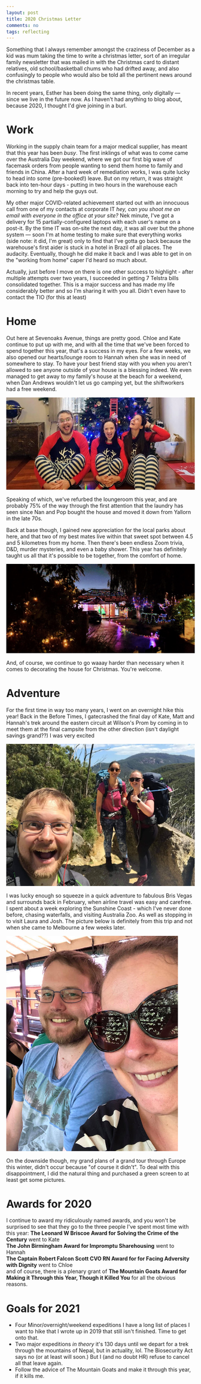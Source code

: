 ```yaml
---
layout: post
title: 2020 Christmas Letter
comments: no
tags: reflecting
---
```

Something that I always remember amongst the craziness of December as a kid was mum taking the time to write a christmas letter, sort of an irregular family newsletter that was mailed in with the Christmas card to distant relatives, old school/basketball chums who had drifted away, and also confusingly to people who would also be told all the pertinent news around the christmas table.

In recent years, Esther has been doing the same thing, only digitally &mdash; since we live in the future now. As I haven't had anything to blog about, because 2020, I thought I'd give joining in a burl.

<!--more-->

# Work
Working in the supply chain team for a major medical supplier, has meant that this year has been *busy*. The first inklings of what was to come came over the Australia Day weekend, where we got our first big wave of facemask orders from people wanting to send them home to family and friends in China. After a hard week of remediation works, I was quite lucky to head into some (pre-booked!) leave. But on my return, it was straight back into ten-hour days - putting in two hours in the warehouse each morning to try and help the guys out.

My other major COVID-related achievement started out with an innocuous call from one of my contacts at corporate IT *hey, can you shoot me an email with everyone in the office at your site?* Nek minute, I've got a delivery for 15 partially-configured laptops with each user's name on a post-it. By the time IT was on-site the next day, it was all over but the phone system &mdash; soon I'm at home testing to make sure that everything works (side note: it did, I'm great) only to find that I've gotta go back because the warehouse's first aider is stuck in a hotel in Brazil of all places. The audacity. Eventually, though he did make it back and I was able to get in on the "working from home" caper I'd heard so much about.

Actually, just before I move on there is one other success to highlight - after multiple attempts over two years, I succeeded in getting 7 Telstra bills consolidated together. This is a major success and has made my life considerably better and so I'm sharing it with you all. Didn't even have to contact the TIO (for this at least)

# Home
Out here at Sevenoaks Avenue, things are pretty good. Chloe and Kate continue to put up with me, and with all the time that we've been forced to spend together this year, that's a success in my eyes. For a few weeks, we also opened our hearts/lounge room to Hannah when she was in need of somewhere to stay. To have your best friend stay with you when you aren't allowed to see anyone outside of your house is a blessing indeed. We even managed to get away to my family's house at the beach for a weekend, when Dan Andrews wouldn't let us go camping yet, but the shiftworkers had a free weekend. 

![christmas](/blog/assets/2020-12/christmas.jpeg)

Speaking of which, we've refurbed the loungeroom this year, and are probably 75% of the way through the first attention that the laundry has seen since Nan and Pop bought the house and moved it down from Yallorn in the late 70s. 

Back at base though, I gained new appreciation for the local parks about here, and that two of my best mates live within that sweet spot between 4.5 and 5 kilometres from my home. Then there's been endless Zoom trivia, D&D, murder mysteries, and even a baby shower. This year has definitely taught us all that it's possible to be together, from the comfort of home.

![/blog/assets/2020-12/christmas_lights.jpg](/blog/assets/2020-12/christmas_lights.jpg)

And, of course, we continue to go waaay harder than necessary when it comes to decorating the house for Christmas. You're welcome.

# Adventure
For the first time in way too many years, I went on an overnight hike this year! Back in the Before Times, I gatecrashed the final day of Kate, Matt and Hannah's trek around the eastern circuit at Wilson's Prom by coming in to meet them at the final campsite from the other direction (isn't daylight savings grand??) I was very excited

![hike complete](/blog/assets/2020-12/hike_complete.jpeg)

I was lucky enough so squeeze in a quick adventure to fabulous Bris Vegas and surrounds back in February, when airline travel was easy and carefree. I spent about a week exploring the Sunshine Coast - which I've never done before, chasing waterfalls, and visiting Australia Zoo. As well as stopping in to visit Laura and Josh. The picture below is definitely from this trip and not when she came to Melbourne a few weeks later.

![totally in QLD](/blog/assets/2020-12/laura_defs_qld.jpg)

On the downside though, my grand plans of a grand tour through Europe this winter, didn't occur because "of course it didn't". To deal with this disappointment, I did the natural thing and purchased a green screen to at least get some pictures.

# Awards for 2020
I continue to award my ridiculously named awards, and you won't be surprised to see that they go to the three people I've spent most time with this year: 
**The Leonard W Briscoe Award for Solving the Crime of the Century** went to Kate  
**The John Birmingham Award for Impromptu Sharehousing** went to Hannah  
**The Captain Robert Falcon Scott CVO RN Award for for Facing Adversity with Dignity** went to Chloe  
and of course, there is a plenary grant of **The Mountain Goats Award for Making it Through this Year, Though it Killed You** for all the obvious reasons.

# Goals for 2021
* Four Minor/overnight/weekend expeditions 
I have a long list of places I want to hike that I wrote up in 2019 that still isn't finished. Time to get onto that.
* Two major expeditions 
*in theory* it's 130 days until we depart for a trek through the mountains of Nepal, but in actuality, lol. The Biosecurity Act says no (or at least will soon.) But I (and no doubt HR) refuse to cancel all that leave again.
* Follow the advice of The Mountain Goats and make it through this year, if it kills me.